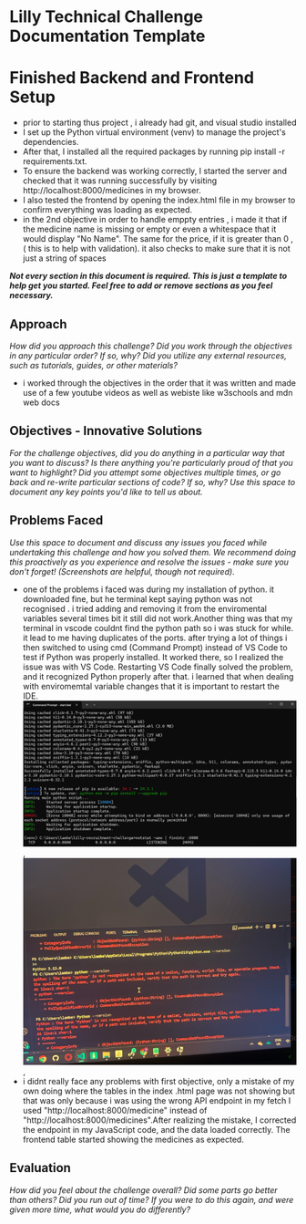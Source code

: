 # Lilly Technical Challenge Documentation Template
# Finished Backend and Frontend Setup
 - prior to starting thus project , i already had git, and visual studio installed 
 - I set up the Python virtual environment (venv) to manage the project's dependencies.
 - After that, I installed all the required packages by running pip install -r requirements.txt.
 - To ensure the backend was working correctly, I started the   server and checked that it was running successfully by visiting http://localhost:8000/medicines in my browser.
 - I also tested the frontend by opening the index.html file in my browser to confirm everything was loading as expected.
 - in the 2nd objective in order to handle emppty entries , i made it that if the medicine name is missing or empty  or even a whitespace that it would display "No Name". The same for the price, if it is greater than 0 , ( this is to help with validation). it also checks to make sure that it is not just a string of spaces 



***Not every section in this document is required. This is just a template to help get you started. Feel free to add or remove sections as you feel necessary.***

## Approach
*How did you approach this challenge? Did you work through the objectives in any particular order? If so, why? Did you utilize any external resources, such as tutorials, guides, or other materials?*
- i worked through the objectives in the order that it was written and made use of a few youtube videos as well as webiste like w3schools and mdn web docs 

## Objectives - Innovative Solutions
*For the challenge objectives, did you do anything in a particular way that you want to discuss? Is there anything you're particularly proud of that you want to highlight? Did you attempt some objectives multiple times, or go back and re-write particular sections of code? If so, why? Use this space to document any key points you'd like to tell us about.*

## Problems Faced
*Use this space to document and discuss any issues you faced while undertaking this challenge and how you solved them. We recommend doing this proactively as you experience and resolve the issues - make sure you don't forget! (Screenshots are helpful, though not required)*.
- one of the problems i faced was during my installation of python. it downloaded fine, but he terminal kept saying python was not recognised . i tried adding and removing it from the enviromental variables several times bit it still did not work.Another thing was that my terminal in vscode couldnt find the python path so i was stuck for while. it lead to me having duplicates of the ports. after trying  a lot of things i then switched to using cmd (Command Prompt) instead of VS Code to test if Python was properly installed. It worked there, so I realized the issue was with VS Code. Restarting VS Code finally solved the problem, and it recognized Python properly after that.
    i learned  that when dealing with enviromemtal variable changes that it is important to restart the IDE.    ![port_error](image-1.png), ![python_not_recognized](image-2.png),
- i didnt really face any problems with first objective, only a mistake of my own doing where the tables in the index .html page was not showing but  that was only because i was using the wrong API endpoint in my fetch I used "http://localhost:8000/medicine" instead of "http://localhost:8000/medicines".After realizing the mistake, I corrected the endpoint in my JavaScript code, and the data loaded correctly. The frontend table started showing the medicines as expected.

## Evaluation
*How did you feel about the challenge overall? Did some parts go better than others? Did you run out of time? If you were to do this again, and were given more time, what would you do differently?*